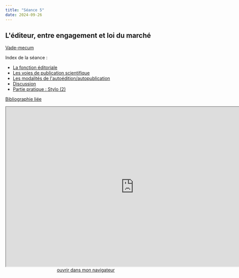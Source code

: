 ```yaml
--- 
title: "Séance 5"
date: 2024-09-26
---
```


## L'éditeur, entre engagement et loi du marché

[Vade-mecum](https://mmellet.github.io/ELD718/doc/5.pdf)

Index de la séance : 

- [La fonction éditoriale](https://mmellet.github.io/ELD718/slides/Seance-5.html#/1)
- [Les voies de publication scientifique](https://mmellet.github.io/ELD718/slides/Seance-4.html#/2)
- [Les modalités de l'autoédition/autopublication](https://mmellet.github.io/ELD718/slides/Seance-5.html#/3)
- [Discussion](https://mmellet.github.io/ELD718/slides/Seance-5.html#/4)
- [Partie pratique : Stylo (2)](https://mmellet.github.io/ELD718/slides/Seance-5.html#/5)

[Bibliographie liée](https://www.zotero.org/groups/5435201/eld-/collections/8Q95KMFV)

<iframe src="https://mmellet.github.io/ELD718/slides/Seance-5.html" title="description"  height="500" width="800" allowfullscreen="allowfullscreen"></iframe>

<div style="text-align:center">
<a href="https://mmellet.github.io/ELD718/slides/Seance-5.html" target="_blank">ouvrir dans mon navigateur</a>
</div>

